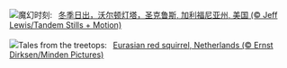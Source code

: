 ![](https://www.bing.com/th?id=OHR.SantaCruzSunrise_ZH-CN3074203377_UHD.jpg&w=1000)魔幻时刻:&nbsp;&ensp;[冬季日出，沃尔顿灯塔，圣克鲁斯, 加利福尼亚州, 美国 (© Jeff Lewis/Tandem Stills + Motion)](https://www.bing.com/th?id=OHR.SantaCruzSunrise_ZH-CN3074203377_UHD.jpg)
<br><br/>
![](https://www.bing.com/th?id=OHR.SquirrelNetherlands_EN-US2174319616_UHD.jpg&w=1000)Tales from the treetops:&nbsp;&ensp;[Eurasian red squirrel, Netherlands (© Ernst Dirksen/Minden Pictures)](https://www.bing.com/th?id=OHR.SquirrelNetherlands_EN-US2174319616_UHD.jpg)
<br><br/>
